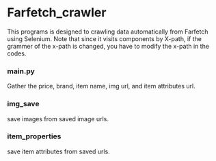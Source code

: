 # Farfetch_crawler
This programs is designed to crawling data automatically from Farfetch using Selenium. Note that since it visits components by X-path, if the grammer of the x-path is changed, you have to modify the x-path in the codes.


### main.py
  Gather the price, brand, item name, img url, and item attributes url.


### img_save
save images from saved image urls.

### item_properties
save item attributes from saved urls.

